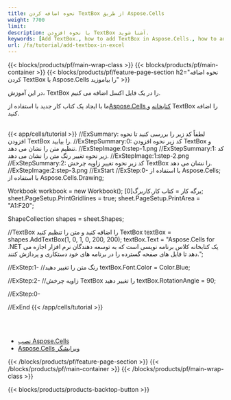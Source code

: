 ```yaml
---
title: نحوه اضافه کردن TextBox از طریق Aspose.Cells
weight: 7700
limit:
description: با نحوه افزودن TextBox آشنا شوید.
keywords: [Add TextBox., how to add TextBox in Aspose.Cells., how to add TextBox using Aspose.Cells]
url: /fa/tutorial/add-textbox-in-excel
---
```

{{< blocks/products/pf/main-wrap-class >}}
{{< blocks/products/pf/main-container >}}
{{< blocks/products/pf/feature-page-section h2="نحوه اضافه کردن TextBox با Aspose.Cells را بیاموزید" >}}

<p>
در این آموزش، TextBox را در یک فایل اکسل اضافه می کنیم.
</p>

<p>
 ما با ایجاد یک کتاب کار جدید با استفاده از<a href="https://www.nuget.org/packages/Aspose.Cells">Aspose.Cells کتابخانه</a> و TextBox را اضافه کنید.
</p>

<br />
{{< app/cells/tutorial >}}
//ExSummary: لطفاً کد زیر را بررسی کنید تا نحوه افزودن TextBox را بیابید.
//ExStepSummary:0: کد زیر نحوه افزودن TextBox و تنظیم متن را نشان می دهد.
//ExStepImage:0:step-1.png
//ExStepSummary:1: کد زیر نحوه تغییر رنگ متن را نشان می دهد.
//ExStepImage:1:step-2.png
//ExStepSummary:2: کد زیر نحوه تغییر زاویه چرخش TextBox را نشان می دهد.
//ExStepImage:2:step-3.png
//ExStart
//ExStep:0-
با استفاده از Aspose.Cells;
با استفاده از Aspose.Cells.Drawing;

Workbook workbook = new Workbook();
برگه کار = کتاب کار.کاربرگ[0];
sheet.PageSetup.PrintGridlines = true;
sheet.PageSetup.PrintArea = "A1:F20";

ShapeCollection shapes = sheet.Shapes;

//TextBox را اضافه کنید و متن را تنظیم کنید
TextBox textBox = shapes.AddTextBox(1, 0, 1, 0, 200, 200);
textBox.Text = "Aspose.Cells for .NET یک کتابخانه کلاس برنامه نویسی است که به توسعه دهندگان نرم افزار اجازه می دهد تا فایل های صفحه گسترده را در برنامه های خود دستکاری و پردازش کنند.";

//ExStep:1-
//رنگ متن را تغییر دهید
textBox.Font.Color = Color.Blue;

//ExStep:2-
//زاویه چرخش TextBox را تغییر دهید
textBox.RotationAngle = 90;

//ExStep:0-

//ExEnd
{{< /app/cells/tutorial >}}
<br />

<br />
<br />
<div class="code-sample">
    <ul class="link-list">
        <li class="link-item"><a href="https://docs.aspose.com/cells/net/installation/">نصب Aspose.Cells</a></li>
        <li class="link-item"><a href="https://products.aspose.app/cells/editor/">Aspose.Cells ویرایشگر</a></li>
    </ul>
</div>

{{< /blocks/products/pf/feature-page-section >}}
{{< /blocks/products/pf/main-container >}}
{{< /blocks/products/pf/main-wrap-class >}}

{{< blocks/products/products-backtop-button >}}